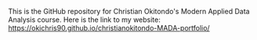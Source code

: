 

This is the GitHub repository for Christian Okitondo's Modern Applied Data Analysis course. 
Here is the link to my website: https://okichris90.github.io/christianokitondo-MADA-portfolio/
